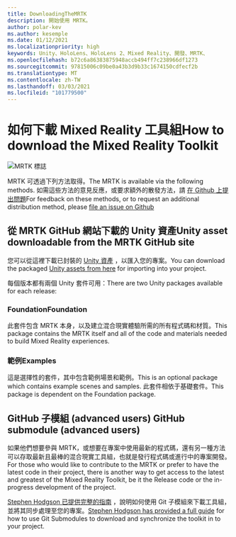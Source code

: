 ```yaml
---
title: DownloadingTheMRTK
description: 開始使用 MRTK。
author: polar-kev
ms.author: kesemple
ms.date: 01/12/2021
ms.localizationpriority: high
keywords: Unity、HoloLens、HoloLens 2、Mixed Reality、開發、MRTK、
ms.openlocfilehash: b72c6a86383875948accb494ff7c238966df1273
ms.sourcegitcommit: 97815006c09be0a43b3d9b33c1674150cdfecf2b
ms.translationtype: MT
ms.contentlocale: zh-TW
ms.lasthandoff: 03/03/2021
ms.locfileid: "101779500"
---
```

# <a name="how-to-download-the-mixed-reality-toolkit"></a><span data-ttu-id="600f8-104">如何下載 Mixed Reality 工具組</span><span class="sxs-lookup"><span data-stu-id="600f8-104">How to download the Mixed Reality Toolkit</span></span>

![MRTK 標誌](../features//Images/MRTK_Logo_Rev.png)

<span data-ttu-id="600f8-106">MRTK 可透過下列方法取得。</span><span class="sxs-lookup"><span data-stu-id="600f8-106">The MRTK is available via the following methods.</span></span> <span data-ttu-id="600f8-107">如需這些方法的意見反應，或要求額外的散發方法，請 [在 Github 上提出問題](https://github.com/Microsoft/MixedRealityToolkit-Unity/issues/new/choose)</span><span class="sxs-lookup"><span data-stu-id="600f8-107">For feedback on these methods, or to request an additional distribution method, please [file an issue on Github](https://github.com/Microsoft/MixedRealityToolkit-Unity/issues/new/choose)</span></span>

## <a name="unity-asset-downloadable-from-the-mrtk-github-site"></a><span data-ttu-id="600f8-108">從 MRTK GitHub 網站下載的 Unity 資產</span><span class="sxs-lookup"><span data-stu-id="600f8-108">Unity asset downloadable from the MRTK GitHub site</span></span>

<span data-ttu-id="600f8-109">您可以從這裡下載已封裝的 [Unity 資產](https://github.com/Microsoft/MixedRealityToolkit-Unity/releases) ，以匯入您的專案。</span><span class="sxs-lookup"><span data-stu-id="600f8-109">You can download the packaged [Unity assets from here](https://github.com/Microsoft/MixedRealityToolkit-Unity/releases) for importing into your project.</span></span>

<span data-ttu-id="600f8-110">每個版本都有兩個 Unity 套件可用：</span><span class="sxs-lookup"><span data-stu-id="600f8-110">There are two Unity packages available for each release:</span></span>

### <a name="foundation"></a><span data-ttu-id="600f8-111">Foundation</span><span class="sxs-lookup"><span data-stu-id="600f8-111">Foundation</span></span>

<span data-ttu-id="600f8-112">此套件包含 MRTK 本身，以及建立混合現實體驗所需的所有程式碼和材質。</span><span class="sxs-lookup"><span data-stu-id="600f8-112">This package contains the MRTK itself and all of the code and materials needed to build Mixed Reality experiences.</span></span>

### <a name="examples"></a><span data-ttu-id="600f8-113">範例</span><span class="sxs-lookup"><span data-stu-id="600f8-113">Examples</span></span>

<span data-ttu-id="600f8-114">這是選擇性的套件，其中包含範例場景和範例。</span><span class="sxs-lookup"><span data-stu-id="600f8-114">This is an optional package which contains example scenes and samples.</span></span> <span data-ttu-id="600f8-115">此套件相依于基礎套件。</span><span class="sxs-lookup"><span data-stu-id="600f8-115">This package is dependent on the Foundation package.</span></span>

## <a name="github-submodule-advanced-users"></a><span data-ttu-id="600f8-116">GitHub 子模組 (advanced users) </span><span class="sxs-lookup"><span data-stu-id="600f8-116">GitHub submodule (advanced users)</span></span>

<span data-ttu-id="600f8-117">如果他們想要參與 MRTK，或想要在專案中使用最新的程式碼，還有另一種方法可以存取最新且最棒的混合現實工具組，也就是發行程式碼或進行中的專案開發。</span><span class="sxs-lookup"><span data-stu-id="600f8-117">For those who would like to contribute to the MRTK or prefer to have the latest code in their project, there is another way to get access to the latest and greatest of the Mixed Reality Toolkit, be it the Release code or the in-progress development of the project.</span></span>

<span data-ttu-id="600f8-118">[Stephen Hodgson 已提供完整的指南](https://www.rageagainstthepixel.com/expert-import-mrtk/) ，說明如何使用 Git 子模組來下載工具組，並將其同步處理至您的專案。</span><span class="sxs-lookup"><span data-stu-id="600f8-118">[Stephen Hodgson has provided a full guide](https://www.rageagainstthepixel.com/expert-import-mrtk/) for how to use Git Submodules to download and synchronize the toolkit in to your project.</span></span>
